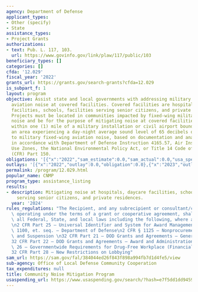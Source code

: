 ```yaml
---
agency: Department of Defense
applicant_types:
- Other (specify)
- State
assistance_types:
- Project Grants
authorizations:
- text: Pub. L. 117, 103.
  url: https://www.govinfo.gov/link/plaw/117/public/103
beneficiary_types: []
categories: []
cfda: '12.029'
fiscal_year: '2022'
grants_url: https://grants.gov/search-grants?cfda=12.029
is_subpart_f: 1
layout: program
objective: Assist state and local governments with addressing military fixed-wing
  aviation noise at covered facilities. Covered facilities are hospitals, daycare
  facilities, schools, facilities serving senior citizens, and private residences.
  Projects must be located in communities impacted by fixed-wing military aviation
  noise and be for the purpose of mitigating noise at covered facilities located either
  within one (1) mile of a military installation or civil airport boundary, or within
  an area experiencing a day-night average sound level of 65 decibels or greater due
  to military fixed-wing aviation noise, based on documentation and analyses prepared
  in accordance with Department of Defense Instruction 4165.57, Air Installation Compatible
  Use Zones, the National Environmental Policy Act, or Title 14 Code of Federal Regulations
  (CFR) Part 150.
obligations: '[{"x":"2022","sam_estimate":0.0,"sam_actual":0.0,"usa_spending_actual":0.0},{"x":"2023","sam_estimate":0.0,"sam_actual":75000000.0,"usa_spending_actual":0.0},{"x":"2024","sam_estimate":75000000.0,"sam_actual":0.0,"usa_spending_actual":0.0}]'
outlays: '[{"x":"2022","outlay":0.0,"obligation":0.0},{"x":"2023","outlay":0.0,"obligation":0.0},{"x":"2024","outlay":0.0,"obligation":0.0}]'
permalink: /program/12.029.html
popular_name: CNMP
program_type: assistance_listing
results:
- description: Mitigating noise at hospitals, daycare facilities, schools, facilities
    serving senior citizens, and private residences.
  year: '2024'
rules_regulations: "The Recipient, and any subrecipient or consultant/contractor,\
  \ operating under the terms of a grant or cooperative agreement, shall comply with\
  \ all Federal, State, and local laws including the following, where applicable:\n\
  \n2 CFR Part 25 – Universal Identifier and System for Award Management\n2 CFR Part\
  \ 1100, et. seq. – Department of Defense\n2 CFR § 1125 – Nonprocurement Debarment\
  \ and Suspension \n32 CFR Part 21 – DOD Grants and Agreements – General Matters\n\
  32 CFR Part 22 – DOD Grants and Agreements – Award and Administration\n32 CFR Part\
  \ 26 – Governmentwide Requirements for Drug-Free Workplace (Financial Assistance)\n\
  32 CFR Part 28 – New Restrictions on Lobbying"
sam_url: https://sam.gov/fal/384044ed26f843f898a994fb7d1d4fe5/view
sub-agency: Office of Local Defense Community Cooperation
tax_expenditures: null
title: Community Noise Mitigation Program
usaspending_url: https://www.usaspending.gov/search/?hash=e7f5dd1dd9459cef171919ec609a9efb
---
```

